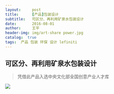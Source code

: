 ```yaml
---
layout:     post
title:      [产品]包装设计
subtitle:   可区分、再利用矿泉水包装设计
date:       2016-08-01
author:     王平
header-img: img/art-share power.jpg
catalog:  true
tags:  产品 包装 环保 设计 lefiniti
---
```


## 可区分、再利用矿泉水包装设计

> 凭借此产品入选中央文化部全国创意产业人才库



![](https://ws4.sinaimg.cn/large/0069RVTdgy1fu22j1yz8dj31jk2007wh.jpg)
